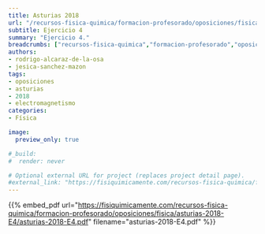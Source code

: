 ```yaml
---
title: Asturias 2018
url: "/recursos-fisica-quimica/formacion-profesorado/oposiciones/fisica/asturias-2018-E4"
subtitle: Ejercicio 4
summary: "Ejercicio 4."
breadcrumbs: ["recursos-fisica-quimica","formacion-profesorado","oposiciones","fisica"]
authors:
- rodrigo-alcaraz-de-la-osa
- jesica-sanchez-mazon
tags:
- oposiciones
- asturias
- 2018
- electromagnetismo
categories:
- Física

image:
  preview_only: true

#_build:
#  render: never

# Optional external URL for project (replaces project detail page).
#external_link: "https://fisiquimicamente.com/recursos-fisica-quimica/formacion-profesorado/oposiciones/fisica/asturias-2018-e4/asturias-2018-e4.pdf"
---
```


{{% embed_pdf url="https://fisiquimicamente.com/recursos-fisica-quimica/formacion-profesorado/oposiciones/fisica/asturias-2018-E4/asturias-2018-E4.pdf" filename="asturias-2018-E4.pdf" %}}